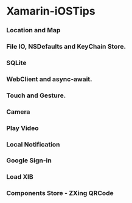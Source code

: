 # Xamarin-iOSTips

### Location and Map
### File IO, NSDefaults and KeyChain Store.
### SQLite
### WebClient and async-await.
### Touch and Gesture.
### Camera
### Play Video
### Local Notification
### Google Sign-in
### Load XIB
### Components Store - ZXing QRCode
